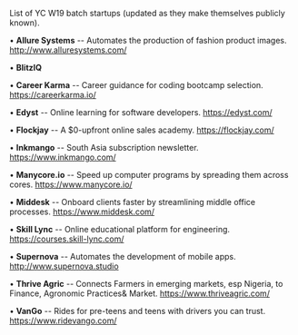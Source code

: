 List of YC W19 batch startups (updated as they make themselves publicly known).

• **Allure Systems** -- Automates the production of fashion product images. http://www.alluresystems.com/  <p />
• **BlitzIQ**  <p />
• **Career Karma** -- Career guidance for coding bootcamp selection. https://careerkarma.io/  <p />
• **Edyst** -- Online learning for software developers. https://edyst.com/  <p />
• **Flockjay** -- A $0-upfront online sales academy. https://flockjay.com/  <p />
• **Inkmango** -- South Asia subscription newsletter. https://www.inkmango.com/  <p />
• **Manycore.io** -- Speed up computer programs by spreading them across cores. https://www.manycore.io/  <p />
• **Middesk** -- Onboard clients faster by streamlining middle office processes. https://www.middesk.com/  <p />
• **Skill Lync** -- Online educational platform for engineering. https://courses.skill-lync.com/  <p />
• **Supernova** -- Automates the development of mobile apps. http://www.supernova.studio  <p />
• **Thrive Agric** -- Connects Farmers in emerging markets, esp Nigeria, to Finance, Agronomic Practices& Market. https://www.thriveagric.com/  <p />
• **VanGo** -- Rides for pre-teens and teens with drivers you can trust. https://www.ridevango.com/ <p />
